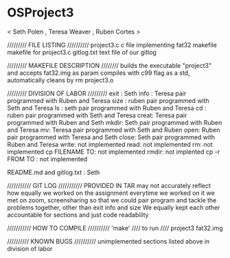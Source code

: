 # OSProject3
< Seth Polen , Teresa Weaver , Ruben Cortes >

///////// FILE LISTING //////////
project3.c	c file implementing fat32 
makefile 	makefile for project3.c
gitlog.txt	text file of our gitlog

///////// MAKEFILE DESCRIPTION ////////
builds the executable "project3" and accepts fat32.img as param
compiles with c99 flag as a std, automatically cleans by 
rm project3.o


///////// DIVISION OF LABOR /////////
exit : Seth
info : Teresa pair programmed with Ruben and Teresa
size : ruben pair programmed with Seth and Teresa
ls : seth pair programmed with Ruben and Teresa 
cd : ruben pair programmed with Seth and Teresa
creat: Teresa pair programmed with Ruben and Seth
mkdir: Seth pair programmed with Ruben and Teresa
mv: Teresa pair programmed with Seth and Ruben
open: Ruben pair programmed with Teresa and Seth
close: Seth pair programmed with Ruben and Teresa
write: not implemented
read: not implemented
rm: not implemented
cp FILENAME TO: not implemented
rmdir: not implented
cp -r FROM TO : not implemented


README.md and gitlog.txt : Seth 

/////////// GIT LOG ///////////
PROVIDED IN TAR 
may not accurately reflect how equally we worked on the assignment
everytime we worked on it we met on zoom, screensharing so that we could
pair program and tackle the problems together, other than exit info and size
We equally kept each other accountable for sections and just code readability

/////////// HOW TO COMPILE //////////
'make'
//// to run ////
project3 fat32.img



////////// KNOWN BUGS //////////
unimplemented sections listed above in division of labor





